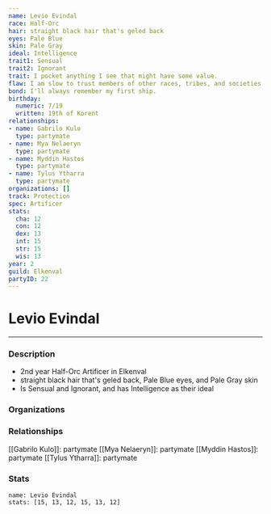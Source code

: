 ```yaml
---
name: Levio Evindal
race: Half-Orc
hair: straight black hair that's geled back
eyes: Pale Blue
skin: Pale Gray
ideal: Intelligence
trait1: Sensual
trait2: Ignorant
trait: I pocket anything I see that might have some value.
flaw: I am slow to trust members of other races, tribes, and societies.
bond: I'll always remember my first ship.
birthday:
  numeric: 7/19
  written: 19th of Korent
relationships:
- name: Gabrilo Kulo
  type: partymate
- name: Mya Nelaeryn
  type: partymate
- name: Myddin Hastos
  type: partymate
- name: Tylus Ytharra
  type: partymate
organizations: []
track: Protection
spec: Artificer
stats:
  cha: 12
  con: 12
  dex: 13
  int: 15
  str: 15
  wis: 13
year: 2
guild: Elkenval
partyID: 22
---
```

# Levio Evindal
---
### Description
- 2nd year Half-Orc Artificer in Elkenval
- straight black hair that's geled back, Pale Blue eyes, and Pale Gray skin
- Is Sensual and Ignorant, and has Intelligence as their ideal

### Organizations
### Relationships
[[Gabrilo Kulo]]: partymate
[[Mya Nelaeryn]]: partymate
[[Myddin Hastos]]: partymate
[[Tylus Ytharra]]: partymate
### Stats
```statblock
name: Levio Evindal
stats: [15, 13, 12, 15, 13, 12]
```